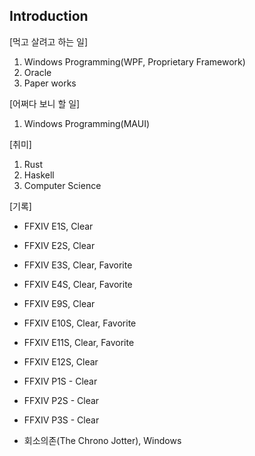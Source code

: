 ## Introduction
[먹고 살려고 하는 일]
1. Windows Programming(WPF, Proprietary Framework)
2. Oracle
3. Paper works

[어쩌다 보니 할 일]
1. Windows Programming(MAUI)

[취미]
1. Rust
2. Haskell
3. Computer Science

[기록]

- FFXIV E1S,  Clear
- FFXIV E2S, Clear
- FFXIV E3S, Clear, Favorite
- FFXIV E4S, Clear, Favorite


- FFXIV E9S, Clear
- FFXIV E10S, Clear, Favorite
- FFXIV E11S, Clear, Favorite
- FFXIV E12S, Clear


- FFXIV P1S - Clear
- FFXIV P2S - Clear
- FFXIV P3S - Clear


- 회소의존(The Chrono Jotter), Windows

